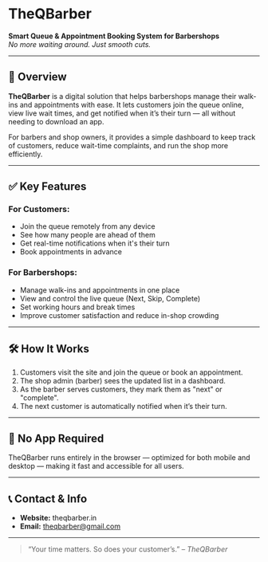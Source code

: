# TheQBarber

**Smart Queue & Appointment Booking System for Barbershops**  
_No more waiting around. Just smooth cuts._

---

## 📌 Overview

**TheQBarber** is a digital solution that helps barbershops manage their walk-ins and appointments with ease. It lets customers join the queue online, view live wait times, and get notified when it’s their turn — all without needing to download an app.

For barbers and shop owners, it provides a simple dashboard to keep track of customers, reduce wait-time complaints, and run the shop more efficiently.

---

## ✅ Key Features

### For Customers:

- Join the queue remotely from any device
- See how many people are ahead of them
- Get real-time notifications when it's their turn
- Book appointments in advance

### For Barbershops:

- Manage walk-ins and appointments in one place
- View and control the live queue (Next, Skip, Complete)
- Set working hours and break times
- Improve customer satisfaction and reduce in-shop crowding

---

## 🛠️ How It Works

1. Customers visit the site and join the queue or book an appointment.
2. The shop admin (barber) sees the updated list in a dashboard.
3. As the barber serves customers, they mark them as "next" or "complete".
4. The next customer is automatically notified when it’s their turn.

---

## 📲 No App Required

TheQBarber runs entirely in the browser — optimized for both mobile and desktop — making it fast and accessible for all users.

---

## 📞 Contact & Info

- **Website:** theqbarber.in
- **Email:** theqbarber@gmail.com

---

> “Your time matters. So does your customer’s.” – _TheQBarber_
